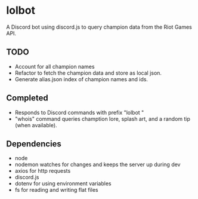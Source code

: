 # lolbot
A Discord bot using discord.js to query champion data from the Riot Games API.

## TODO
- Account for all champion names
- Refactor to fetch the champion data and store as local json.
- Generate alias.json index of champion names and ids.

## Completed
- Responds to Discord commands with prefix "lolbot "
- "whois" command queries chamption lore, splash art, and a random tip (when available).

## Dependencies
- node
- nodemon watches for changes and keeps the server up during dev
- axios for http requests
- discord.js
- dotenv for using environment variables
- fs for reading and writing flat files
